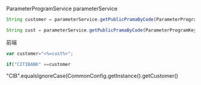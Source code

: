 ParameterProgramService parameterService

```javascript
String customer = parameterService.getPublicPramaByCode(ParameterProgramKey.CODE_CUSTOMER, ParameterProgramKey.VALUE_CUSTOMER);
```







```javascript
String cust = parameterService.getPublicPramaByCode(ParameterProgramKey.CODE_CUSTOMER, ParameterProgramKey.VALUE_CUSTOMER);
```

前端

```javascript
var customer="<%=cust%>";
```



```javascript
if("CITIBANK" ==customer
```







"CIB".equalsIgnoreCase(CommonConfig.getInstance().getCustomer()